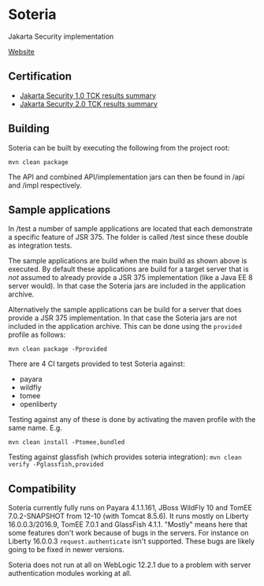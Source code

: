 # Soteria

Jakarta Security implementation

[Website](https://eclipse-ee4j.github.io/soteria)

Certification
-------------
* [Jakarta Security 1.0 TCK results summary](https://eclipse-ee4j.github.io/soteria/certifications/jakarta-security/1.0/TCK-Results)
* [Jakarta Security 2.0 TCK results summary](https://eclipse-ee4j.github.io/soteria/certifications/jakarta-security/2.0/TCK-Results)

Building
--------

Soteria can be built by executing the following from the project root:

``mvn clean package``

The API and combined API/implementation jars can then be found in /api and /impl respectively.

Sample applications
-------------------

In /test a number of sample applications are located that each demonstrate a specific feature of JSR 375. The folder is called
/test since these double as integration tests.

The sample applications are build when the main build as shown above is executed. By default these applications are build for a
target server that is *not* assumed to already provide a JSR 375 implementation (like a Java EE 8 server would). In that case the Soteria jars are included in the application archive.

Alternatively the sample applications can be build for a server that does provide a JSR 375 implementation. In that case the Soteria jars are not included in the application archive. This can be done using the ``provided`` profile as follows:

``mvn clean package -Pprovided``

There are 4 CI targets provided to test Soteria against:

* payara
* wildfly
* tomee
* openliberty

Testing against any of these is done by activating the maven profile with the same name. E.g.

``mvn clean install -Ptomee,bundled``

Testing against glassfish (which provides soteria integration):
``mvn clean verify -Pglassfish,provided``

Compatibility
-------------

Soteria currently fully runs on Payara 4.1.1.161, JBoss WildFly 10 and TomEE 7.0.2-SNAPSHOT from 12-10 (with Tomcat 8.5.6). It runs mostly on Liberty 16.0.0.3/2016.9, TomEE 7.0.1 and GlassFish 4.1.1. "Mostly" means here that some features don't work because of bugs in the servers. For instance on Liberty 16.0.0.3 `request.authenticate` isn't supported. These bugs are likely going to be fixed in newer versions.

Soteria does not run at all on WebLogic 12.2.1 due to a problem with server authentication modules working at all.

